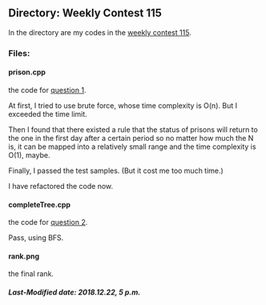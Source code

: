 ## Directory: Weekly Contest 115

In the directory are my codes in the [weekly contest 115](https://leetcode-cn.com/contest/weekly-contest-115).

### Files:

#### prison.cpp

the code for [question 1](https://leetcode-cn.com/contest/weekly-contest-115/problems/prison-cells-after-n-days/).

At first, I tried to use brute force, whose time complexity is O(n). But I exceeded the time limit.

Then I found that there existed a rule that the status of prisons will return to the one in the first day after a certain period so no matter how much the N is, it can be mapped into a relatively small range and the time complexity is O(1), maybe.

Finally, I passed the test samples. (But it cost me too much time.)

I have refactored the code now.

#### completeTree.cpp

the code for [question 2](https://leetcode-cn.com/contest/weekly-contest-115/problems/check-completeness-of-a-binary-tree/).

Pass, using BFS.

#### rank.png

the final rank.

##### Last-Modified date: 2018.12.22, 5 p.m.